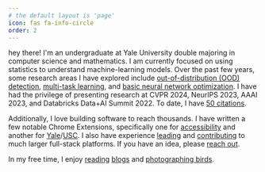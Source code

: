 ```yaml
---
# the default layout is 'page'
icon: fas fa-info-circle
order: 2
---
```


hey there! I'm an undergraduate at Yale University double majoring in computer science and
mathematics. I am currently focused on using statistics to understand machine-learning models. Over the past few years, some research areas I
have explored include [out-of-distribution (OOD) detection](https://arxiv.org/pdf/2401.10176), [multi-task learning](https://arxiv.org/abs/2211.12999), and
[basic neural network optimization](https://arxiv.org/abs/2401.00186). I have had the privilege of presenting research at CVPR 2024, NeurIPS 2023, AAAI 2023, and Databricks Data+AI Summit 2022. To date, I have [50 citations](https://scholar.google.com/citations?view_op=list_works&hl=en&hl=en&user=UKAB_04AAAAJ).

Additionally, I love building software to reach thousands. I have written a few notable Chrome Extensions, specifically one for [accessibility](https://chromewebstore.google.com/detail/genalt-generate-ai-altern/ekbmkapnmnhhgfmjdnchgmcfggibebnn?pli=1) and another for [Yale](https://chromewebstore.google.com/detail/yale-hospitality-wrapped/idodopjdnfehepljegmmmkgbelpogple)/[USC](https://dailytrojan.com/2025/02/20/students-launch-usc-hospitality-wrapped/). I also have experience [leading](/notes/lhsjobshadow.pdf) and [contributing](https://alphaxiv.org) to much larger full-stack platforms. If you have an idea, please [reach out](mailto:anish.lakkapragada@yale.edu).

In my free time, I enjoy [reading](https://suzyahyah.github.io) [blogs](https://jiha-kim.github.io) and [photographing birds](https://unsplash.com/@anishlk).

<!-- 
> Add Markdown syntax content to file `_tabs/about.md`{: .filepath } and it will show up on this page.
{: .prompt-tip } -->
